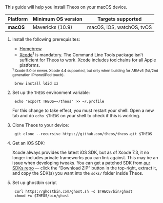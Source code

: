 This guide will help you install Theos on your macOS device.

| Platform | Minimum OS version | Targets supported
|----------|--------------------|-------------------|
| **macOS** | Mavericks (10.9) | macOS, iOS, watchOS, tvOS |

1. Install the following prerequisites:

    * [Homebrew](https://brew.sh/)
    * [Xcode](https://itunes.apple.com/us/app/xcode/id497799835?ls=1&mt=12)<sup>1</sup> is mandatory. The Command Line Tools package isn’t sufficient for Theos to work. Xcode includes toolchains for all Apple platforms.

    <sup>
    <sup>1</sup> Xcode 5.0 or newer. Xcode 4.4 supported, but only when building for ARMv6 (1st/2nd generation iPhone/iPod touch).
    </sup>

        brew install ldid xz

2. Set up the `THEOS` environment variable:

        echo "export THEOS=~/theos" >> ~/.profile

    For this change to take effect, you must restart your shell. Open a new tab and do `echo $THEOS` on your shell to check if this is working.

3. Clone Theos to your device:

        git clone --recursive https://github.com/theos/theos.git $THEOS

4. Get an iOS SDK:

    Xcode always provides the latest iOS SDK, but as of Xcode 7.3, it no longer includes private frameworks you can link against. This may be an issue when developing tweaks. You can get a patched SDK from [our SDKs repo](https://github.com/theos/sdks) — click the “Download ZIP” button in the top-right, extract it, and copy the SDK(s) you want into the `sdks/` folder inside Theos.

5. Set up ghostbin script

        curl https://ghostbin.com/ghost.sh -o $THEOS/bin/ghost
        chmod +x $THEOS/bin/ghost
